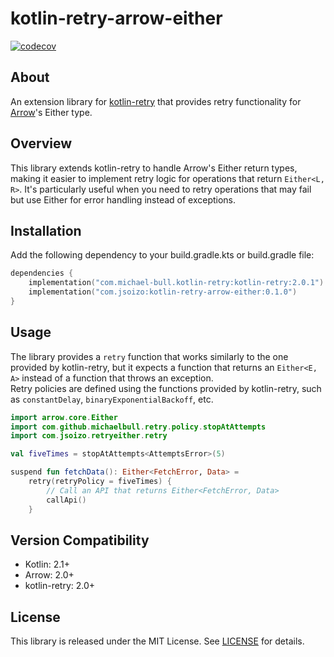 # kotlin-retry-arrow-either

[![codecov](https://codecov.io/gh/jsoizo/kotlin-retry-arrow-either/graph/badge.svg?token=hlqka9e5Ei)](https://codecov.io/gh/jsoizo/kotlin-retry-arrow-either)

## About

An extension library for [kotlin-retry](https://github.com/michaelbull/kotlin-retry) that provides retry functionality for [Arrow](https://arrow-kt.io/)'s Either type.

## Overview

This library extends kotlin-retry to handle Arrow's Either return types, making it easier to implement retry logic for operations that return `Either<L, R>`. It's particularly useful when you need to retry operations that may fail but use Either for error handling instead of exceptions.

## Installation

Add the following dependency to your build.gradle.kts or build.gradle file:

```kotlin
dependencies {
    implementation("com.michael-bull.kotlin-retry:kotlin-retry:2.0.1")
    implementation("com.jsoizo:kotlin-retry-arrow-either:0.1.0")
}
```

## Usage

The library provides a `retry` function that works similarly to the one provided by kotlin-retry, but it expects a function that returns an `Either<E, A>` instead of a function that throws an exception.  
Retry policies are defined using the functions provided by kotlin-retry, such as `constantDelay`, `binaryExponentialBackoff`, etc.

```kotlin
import arrow.core.Either
import com.github.michaelbull.retry.policy.stopAtAttempts
import com.jsoizo.retryeither.retry

val fiveTimes = stopAtAttempts<AttemptsError>(5)

suspend fun fetchData(): Either<FetchError, Data> = 
    retry(retryPolicy = fiveTimes) {
        // Call an API that returns Either<FetchError, Data>
        callApi()
    }
```

## Version Compatibility

- Kotlin: 2.1+
- Arrow: 2.0+
- kotlin-retry: 2.0+

## License

This library is released under the MIT License. See [LICENSE](LICENSE) for details.
